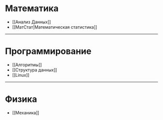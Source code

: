 # Математика
- [[Анализ Данных]]
- [[МатСтат|Математическая статистика]]

---

# Программирование
- [[Алгоритмы]]
- [[Структура данных]]
- [[Linux]]

---

# Физика
- [[Механика]]



